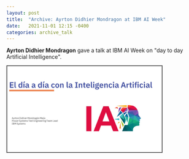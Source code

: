 ```yaml
---
layout: post
title:  "Archive: Ayrton Didhier Mondragon at IBM AI Week"
date:   2021-11-01 12:15 -0400
categories: archive_talk
---
```

<style>
.center {
  display: block;
  margin-left: auto;
  margin-right: auto;
  width: 50%;
}
img {
  border: 2px solid #555;
}
</style>
<script src="https://kit.fontawesome.com/7812f4f196.js" crossorigin="anonymous"></script>

<b>Ayrton Didhier Mondragon</b> <a href="https://www.linkedin.com/in/ayrton-didhier-mondragon-mejia-2401a996/"><i class="fab fa-linkedin"></i></a> <a href="https://www.uag.mx/"><i class="fas fa-graduation-cap"></i></a> <a href="mailto:ayrton.mondragon1@ibm.com"><i class="fas fa-envelope"></i></a> gave a talk at IBM AI Week on "day to day Artificial Intelligence". 

 <img src="/blogpics/ai_week.jpg" alt="" style="width:80%;">
